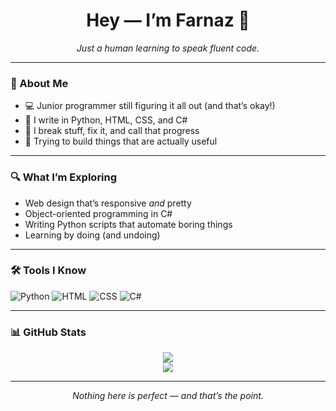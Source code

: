 <h1 align="center">Hey — I’m Farnaz 🌱</h1>
<p align="center"><i>Just a human learning to speak fluent code.</i></p>

---

### 🧠 About Me

- 💻 Junior programmer still figuring it all out (and that’s okay!)
- 🐍 I write in Python, HTML, CSS, and C#
- 🔧 I break stuff, fix it, and call that progress
- 🎯 Trying to build things that are actually useful

---

### 🔍 What I’m Exploring

- Web design that’s responsive *and* pretty
- Object-oriented programming in C#
- Writing Python scripts that automate boring things
- Learning by doing (and undoing)

---

### 🛠️ Tools I Know

![Python](https://img.shields.io/badge/Python-3776AB?style=flat-square&logo=python&logoColor=white)
![HTML](https://img.shields.io/badge/HTML5-E34F26?style=flat-square&logo=html5&logoColor=white)
![CSS](https://img.shields.io/badge/CSS3-1572B6?style=flat-square&logo=css3)
![C#](https://img.shields.io/badge/C%23-239120?style=flat-square&logo=c-sharp)

---

### 📊 GitHub Stats

<p align="center">
  <img src="https://github-readme-stats.vercel.app/api?username=farnaztr&show_icons=true&theme=default" />
  <br/>
  <img src="https://github-readme-stats.vercel.app/api/top-langs/?username=farnaztr&layout=compact&theme=default" />
</p>

---

<p align="center"><i>Nothing here is perfect — and that’s the point.</i></p>
